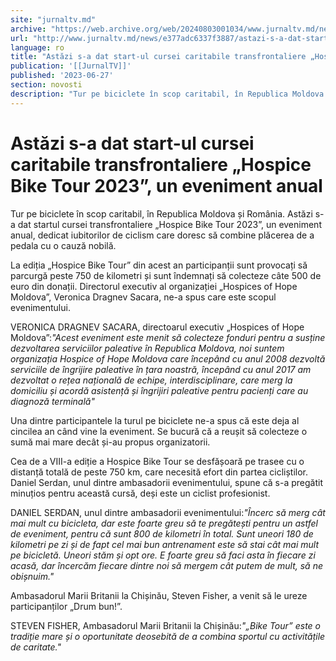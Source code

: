```yaml
---
site: "jurnaltv.md"
archive: "https://web.archive.org/web/20240803001034/www.jurnaltv.md/news/e377adc6337f3887/astazi-s-a-dat-start-ul-cursei-caritabile-transfrontaliere-hospice-bike-tour-2023-un-eveniment-anual.html"
url: "http://www.jurnaltv.md/news/e377adc6337f3887/astazi-s-a-dat-start-ul-cursei-caritabile-transfrontaliere-hospice-bike-tour-2023-un-eveniment-anual.html"
language: ro
title: "Astăzi s-a dat start-ul cursei caritabile transfrontaliere „Hospice Bike Tour 2023”, un eveniment anual"
publication: '[[JurnalTV]]'
published: '2023-06-27'
section: novosti
description: "Tur pe biciclete în scop caritabil, în Republica Moldova și România. Astăzi s-a dat startul cursei transfrontaliere „Hospice Bike Tour 2023”, un eveniment anual, dedicat iubitorilor de ciclism care doresc să combine plăcerea de a pedala cu o cauză nobilă."
---
```


# Astăzi s-a dat start-ul cursei caritabile transfrontaliere „Hospice Bike Tour 2023”, un eveniment anual

Tur pe biciclete în scop caritabil, în Republica Moldova și România. Astăzi s-a dat startul cursei transfrontaliere „Hospice Bike Tour 2023”, un eveniment anual, dedicat iubitorilor de ciclism care doresc să combine plăcerea de a pedala cu o cauză nobilă.

La ediția „Hospice Bike Tour” din acest an participanții sunt provocați să parcurgă peste 750 de kilometri și sunt îndemnați să colecteze câte 500 de euro din donații. Directorul executiv al organizației „Hospices of Hope Moldova”, Veronica Dragnev Sacara, ne-a spus care este scopul evenimentului.

VERONICA DRAGNEV SACARA, directoarul executiv „Hospices of Hope Moldova”:*"Acest eveniment este menit să colecteze fonduri pentru a susține dezvoltarea serviciilor paleative în Republica Moldova, noi suntem organizația Hospice of Hope Moldova care începând cu anul 2008 dezvoltă serviciile de îngrijire paleative în țara noastră, începând cu anul 2017 am dezvoltat o rețea națională de echipe, interdisciplinare, care merg la domiciliu și acordă asistență și îngrijiri paleative pentru pacienți care au diagnoză terminală"*

Una dintre participantele la turul pe biciclete ne-a spus că este deja al cincilea an când vine la eveniment. Se bucură că a reușit să colecteze o sumă mai mare decât și-au propus organizatorii.

Cea de a VIII-a ediție a Hospice Bike Tour se desfășoară pe trasee cu o distanță totală de peste 750 km, care necesită efort din partea cicliștilor. Daniel Serdan, unul dintre ambasadorii evenimentului, spune că s-a pregătit minuțios pentru această cursă, deși este un ciclist profesionist.

DANIEL SERDAN, unul dintre ambasadorii evenimentului:*"Încerc să merg cât mai mult cu bicicleta, dar este foarte greu să te pregătești pentru un astfel de eveniment, pentru că sunt 800 de kilometri în total. Sunt uneori 180 de kilometri pe zi și de fapt cel mai bun antrenament este să stai cât mai mult pe bicicletă. Uneori stăm și opt ore. E foarte greu să faci asta în fiecare zi acasă, dar încercăm fiecare dintre noi să mergem cât putem de mult, să ne obișnuim."*

Ambasadorul Marii Britanii la Chișinău, Steven Fisher, a venit să le ureze participanților „Drum bun!”.

STEVEN FISHER, Ambasadorul Marii Britanii la Chișinău:*"„Bike Tour” este o tradiție mare și o oportunitate deosebită de a combina sportul cu activitățile de caritate."*